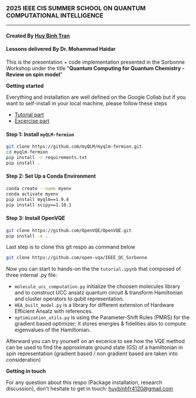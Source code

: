 ### 2025 IEEE CIS SUMMER SCHOOL ON QUANTUM COMPUTATIONAL INTELLIGENCE
-----------

#### Created By [Huy Binh Tran](https://github.com/huybinhtr)

#### Lessons delivered By Dr. Mohammad Haidar

This is the presentation + code implementation presented in the Sorbonne Workshop under the title "**Quantum Computing for Quantum Chemistry - Review on spin model**"

**Getting started**

Everything and installation are well defined on the Google Collab but if you want to self-install in your local machine, please follow these steps

- [Tutorial part](https://colab.research.google.com/github/huybinhtr/workshopS/blob/main/Tutorial.ipynb)
- [Excercise part](https://colab.research.google.com/gist/huybinhtr/315974b6c5921d764d47d06a901523aa/excercise.ipynb)

#### Step 1: Install `myQLM-fermion`
```bash
git clone https://github.com/myQLM/myqlm-fermion.git
cd myqlm-fermion
pip install -r requirements.txt
pip install .
```
#### Step 2: Set Up a Conda Environment
```bash
conda create --name myenv
conda activate myenv
pip install myqlm==1.9.4
pip install scipy==1.10.1
```

#### Step 3: Install OpenVQE
```bash
git clone https://github.com/OpenVQE/OpenVQE.git
pip install -e .
```
Last step is to clone this git respo as command below 
```bash
git clone https://github.com/open-vqa/IEEE_QC_Sorbonne
```

Now you can start to hands-on the the `tutorial.ipynb` that composed of three internal .py file:

- `molecule_ucc_computation.py` initialize the choosen molecules library and to construct UCC ansatz quantum circuit & transform Hamiltonian and cluster operators to qubit representation.
- `HEA_built_model.py` is a library for different extension of Hardware Efficient Ansatz with references.
- `optimization_utils.py` is using the Parameter-Shift Rules (PMRS) for the gradient based optimizer; it stores energies & fidelities also to compute eigenvalues of the Hamiltonian.

Afterward you can try yourself on an excerice to see how the VQE method can be used to find the approximate ground state (GS) of a hamiltonian in spin representation (gradient based / non gradient based are taken into consideration)

**Getting in touch**

For any question about this respo (Package installation, research discussion), don't hesitate to get in touch: huybinhfr4120@gmail.com
